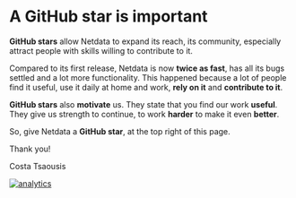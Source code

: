 # A GitHub star is important

**GitHub stars** allow Netdata to expand its reach, its community, especially attract people with skills willing to contribute to it.

Compared to its first release, Netdata is now **twice as fast**, has all its bugs settled and a lot more functionality. This happened because a lot of people find it useful, use it daily at home and work, **rely on it** and **contribute to it**.

**GitHub stars** also **motivate** us. They state that you find our work **useful**. They give us strength to continue, to work **harder** to make it even **better**.

So, give Netdata a **GitHub star**, at the top right of this page.

Thank you!

Costa Tsaousis

[![analytics](https://www.google-analytics.com/collect?v=1&aip=1&t=pageview&_s=1&ds=github&dr=https%3A%2F%2Fgithub.com%2Fnetdata%2Fnetdata&dl=https%3A%2F%2Fmy-netdata.io%2Fgithub%2Fdocs%2Fa-github-star-is-important&_u=MAC~&cid=5792dfd7-8dc4-476b-af31-da2fdb9f93d2&tid=UA-64295674-3)](<>)

